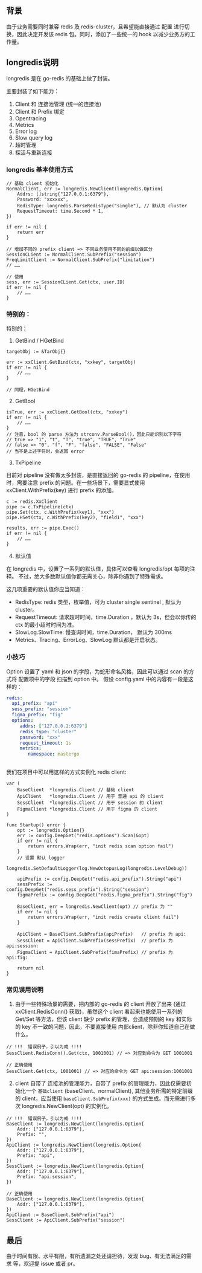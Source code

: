 ## 背景
由于业务需要同时兼容 redis 及 redis-cluster，且希望能直接通过 配置 进行切换，因此决定开发该 redis 包。同时，添加了一些统一的 hook 以减少业务方的工作量。

## longredis说明

longredis 是在 go-redis 的基础上做了封装。

主要封装了如下能力：
1. Client 和 连接池管理 (统一的连接池)
2. Client 和 Prefix 绑定
3. Opentracing
4. Metrics
5. Error log
6. Slow query log
7. 超时管理
8. 探活与重新连接

### longredis 基本使用方式

```golang
// 基础 client 初始化
NormalClient, err := longredis.NewClient(longredis.Option{
    Addrs: []string{"127.0.0.1:6379"},
    Password: "xxxxxx",
    RedisType: longredis.ParseRedisType("single"), // 默认为 cluster
    RequestTimeout: time.Second * 1,
})

if err != nil {
    return err
}

// 增加不同的 prefix client => 不同业务使用不同的前缀以做区分
SessionCLient := NormalClient.SubPrefix("session")
FreqLimitClient := NormalClient.SubPrefix("limitation")
// ……

// 使用
sess, err := SessionCLient.Get(ctx, user.ID)
if err != nil {
    // ……
}
```

### 特别的：

特别的：
1. GetBind / HGetBind

```golang
targetObj := &TarObj{}

err := xxClient.GetBind(ctx, "xxkey", targetObj)
if err != nil {
    // ……
}

// 同理，HGetBind 
```

2. GetBool

```golang
isTrue, err := xxClient.GetBool(ctx, "xxkey")
if err != nil {
    // ……
}
// 注意，bool 的 parse 方法为 strconv.ParseBool()，因此只能识别以下字符
// true => "1", "t", "T", "true", "TRUE", "True"
// false => "0", "f", "F", "false", "FALSE", "False"
// 当不是上述字符时，会返回 error 
```

3. TxPipeline

目前对 pipeline 没有做太多封装，是直接返回的 go-redis 的 pipeline，在使用时，需要注意 prefix 的问题。在一些场景下，需要显式使用 xxClient.WithPrefix(key) 进行 prefix 的添加。

```golang
c := redis.XxClient
pipe := c.TxPipeline(ctx)
pipe.Set(ctx, c.WithPrefix(key1), "xxx")
pipe.HSet(ctx, c.WithPrefix(key2), "field1", "xxx")

results, err := pipe.Exec()
if err != nil {
    // ……
}
```

4. 默认值

在 longredis 中，设置了一系列的默认值，具体可以查看 longredis/opt 每项的注释。
不过，绝大多数默认值你都无需关心，除非你遇到了特殊需求。

这几项重要的默认值你应当知道：
- RedisType: redis 类型，枚举值，可为 cluster single sentinel , 默认为 cluster。
- RequestTimeout: 请求超时时间，time.Duration ，默认为 3s，但会以你传的 ctx 的最小超时时间为准。
- SlowLog.SlowTime: 慢查询时间，time.Duration， 默认为 300ms
- Metrics、Tracing、ErrorLog、SlowLog 默认都是开启状态。

### 小技巧
Option 设置了 yaml 和 json 的字段，为蛇形命名风格，因此可以通过 scan 的方式将 配置项中的字段 扫描到 option 中。
假设 config.yaml 中的内容有一段是这样的：
```yaml
redis:
  api_prefix: "api"
  sess_prefix: "session"
  figma_prefix: "fig"
  options:
     addrs: ["127.0.0.1:6379"]
     redis_type: "cluster"
     password: "xxx"
     request_timeout: 1s
     metrics:
        namespace: mastergo
        
```

我们在项目中可以用这样的方式实例化 redis client:

```golang
var (
    BaseClient  *longredis.Client // 基础 client
    ApiClient   *longredis.Client // 用于 普通 api 的 client
    SessClient  *longredis.Client // 用于 session 的 client
    FigmaClient *longredis.Client // 用于 figma 的 client
)

func Startup() error {
    opt := longredis.Option{}
    err := config.DeepGet("redis.options").Scan(&opt)
    if err != nil {
        return errors.Wrap(err, "init redis scan option fail")
    }
    // 设置 默认 logger
    longredis.SetDefaultLogger(log.NewOctopusLog(longredis.LevelDebug))
    
    apiPrefix := config.DeepGet("redis.api_prefix").String("api")
    sessPrefix := config.DeepGet("redis.sess_prefix").String("session")
    figmaPrefix := config.DeepGet("redis.figma_prefix").String("fig")
    
    BaseClient, err = longredis.NewClient(opt) // prefix 为 ""
    if err != nil {
        return errors.Wrap(err, "init redis create client fail")
    }
    
    ApiClient = BaseClient.SubPrefix(apiPrefix)   // prefix 为 api:
    SessClient = ApiClient.SubPrefix(sessPrefix)  // prefix 为 api:session:
    FigmaClient = ApiClient.SubPrefix(fimaPrefix) // prefix 为 api:fig:

    return nil
}
```

### 常见误用说明

1. 由于一些特殊场景的需要，把内部的 go-redis 的 client 开放了出来 (通过 xxClient.RedisConn() 获取)，虽然这个 client 看起来也能使用一系列的 Get/Set 等方法，但该 client 缺少 prefix 的管理，会造成预期的 key 和实际的 key 不一致的问题，因此，不要直接使用 内部client，除非你知道自己在做什么。

```golang
// !!!  错误例子，引以为戒 !!!!
SessClient.RedisConn().Get(ctx, 1001001) // => 对应到命令为 GET 1001001

// 正确使用
SessClient.Get(ctx, 1001001) // => 对应的命令为 GET api:session:1001001
```

2. client 自带了 连接池的管理能力，自带了 prefix 的管理能力，因此仅需要初始化一个 `基础client` (baseClient、normalClient), 其他业务所需的特定前缀的 client，应当使用 `baseClient.SubPrefix(xxx)` 的方式生成。而无需进行多次 longredis.NewClient(opt) 的实例化。

```golang
// !!!  错误例子，引以为戒 !!!!
BaseClient := longredis.NewClient(longredis.Option{
    Addr: ["127.0.0.1:6379"],
    Prefix: "",
})
ApiClient := longredis.NewClient(longredis.Option{
    Addr: ["127.0.0.1:6379"],
    Prefix: "api",
})
SessClient := longredis.NewClient(longredis.Option{
    Addr: ["127.0.0.1:6379"],
    Prefix: "api:session",
})

// 正确使用
BaseClient := longredis.NewClient(longredis.Option{
    Addr: ["127.0.0.1:6379"],
})
ApiClient := BaseClient.SubPrefix("api")
SessClient := ApiClient.SubPrefix("session")

```

## 最后

由于时间有限、水平有限，有所遗漏之处还请担待，发现 bug、有无法满足的需求 等，欢迎提 issue 或者 pr。
